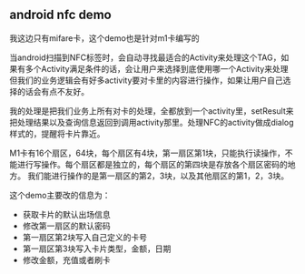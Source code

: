 <h2>android nfc demo</h2>
<p>我这边只有mifare卡，这个demo也是针对m1卡编写的</p>
<p>当android扫描到NFC标签时，会自动寻找最适合的Activity来处理这个TAG，如果有多个Activity满足条件的话，会让用户来选择到底使用哪一个Activity来处理
但我们的业务逻辑会有好多activity要对卡里的内容进行操作，如果让用户自己选择的话会有点不友好。</p>
<p>我的处理是把我们业务上所有对卡的处理，全都放到一个activity里，setResult来把处理结果以及查询信息返回到调用activity那里。处理NFC的activity做成dialog
样式的，提醒将卡片靠近。</p>
<p>M1卡有16个扇区，64块，每个扇区有4块，第一扇区第1块，只能执行读操作，不能进行写操作。每个扇区都是独立的，每个扇区的第四块是存放各个扇区密码的地方。
我们能进行操作的是第一扇区的第2，3块，以及其他扇区的第1，2，3块。</p>
<p>这个demo主要改的信息为：</p>
<p>
   <ul>
      <li>获取卡片的默认出场信息</li>
      <li>修改第一扇区的默认密码</li>
      <li>第一扇区第2块写入自己定义的卡号</li>
      <li>第一扇区第3块写入卡片类型，金额，日期</li>
      <li>修改金额，充值或者刷卡</li>
   </ul>
</p>
